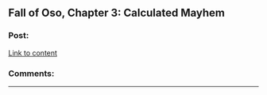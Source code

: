 ## Fall of Oso, Chapter 3: Calculated Mayhem

### Post:

[Link to content](http://talesfromaeria.tumblr.com/post/124558854962/fall-of-oso)

### Comments:

---

